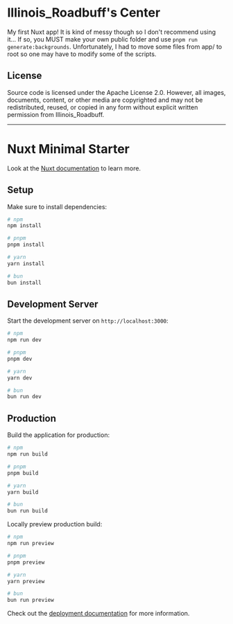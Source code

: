 # Illinois_Roadbuff's Center
My first Nuxt app! It is kind of messy though so I don't recommend using it... If so, you MUST make your own public folder and use `pnpm run generate:backgrounds`. Unfortunately, I had to move some files from app/ to root so one may have to modify some of the scripts.

## License
Source code is licensed under the Apache License 2.0. However, all images, documents, content, or other media are copyrighted and may not be redistributed, reused, or copied in any form without explicit written permission from Illinois_Roadbuff.

---

# Nuxt Minimal Starter

Look at the [Nuxt documentation](https://nuxt.com/docs/getting-started/introduction) to learn more.

## Setup

Make sure to install dependencies:

```bash
# npm
npm install

# pnpm
pnpm install

# yarn
yarn install

# bun
bun install
```

## Development Server

Start the development server on `http://localhost:3000`:

```bash
# npm
npm run dev

# pnpm
pnpm dev

# yarn
yarn dev

# bun
bun run dev
```

## Production

Build the application for production:

```bash
# npm
npm run build

# pnpm
pnpm build

# yarn
yarn build

# bun
bun run build
```

Locally preview production build:

```bash
# npm
npm run preview

# pnpm
pnpm preview

# yarn
yarn preview

# bun
bun run preview
```

Check out the [deployment documentation](https://nuxt.com/docs/getting-started/deployment) for more information.
